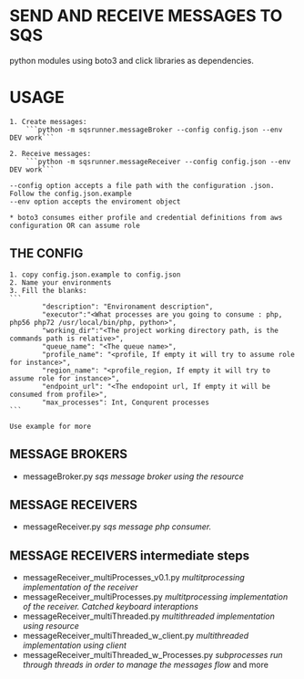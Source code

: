 # SEND AND RECEIVE MESSAGES TO SQS

python modules using boto3 and click libraries as dependencies.

# USAGE
	1. Create messages:
		```python -m sqsrunner.messageBroker --config config.json --env DEV work```

	2. Receive messages:
		```python -m sqsrunner.messageReceiver --config config.json --env DEV work```

	--config option accepts a file path with the configuration .json. Follow the config.json.example
	--env option accepts the enviroment object	
	
	* boto3 consumes either profile and credential definitions from aws configuration OR can assume role

## THE CONFIG 
	1. copy config.json.example to config.json
	2. Name your environments
	3. Fill the blanks:
	```
			"description": "Environament description",
			"executor":"<What processes are you going to consume : php, php56 php72 /usr/local/bin/php, python>",
			"working_dir":"<The project working directory path, is the commands path is relative>",		
			"queue_name": "<The queue name>",
			"profile_name": "<profile, If empty it will try to assume role for instance>",
			"region_name": "<profile_region, If empty it will try to assume role for instance>",
			"endpoint_url": "<The endopoint url, If empty it will be consumed from profile>",
			"max_processes": Int, Conqurent processes
	```

	Use example for more 
## MESSAGE BROKERS
* messageBroker.py _sqs message broker using the resource_

## MESSAGE RECEIVERS
* messageReceiver.py _sqs message php consumer._

## MESSAGE RECEIVERS intermediate steps
* messageReceiver_multiProcesses_v0.1.py _multitprocessing implementation of the receiver_
* messageReceiver_multiProcesses.py _multitprocessing implementation of the receiver. Catched keyboard interaptions_
* messageReceiver_multiThreaded.py _multithreaded implementation using resource_
* messageReceiver_multiThreaded_w_client.py _multithreaded implementation using client_
* messageReceiver_multiThreaded_w_Processes.py _subprocesses run through threads in order to manage the messages flow_
and more